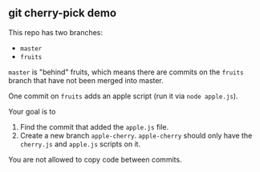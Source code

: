 ## git cherry-pick demo

This repo has two branches:
  * `master`
  * `fruits`

`master` is "behind" fruits, which means there are commits on the `fruits` branch that have not been merged into master.

One commit on `fruits` adds an apple script (run it via `node apple.js`).

Your goal is to
  1. Find the commit that added the `apple.js` file.
  2. Create a new branch `apple-cherry`. `apple-cherry` should only have the `cherry.js` and `apple.js` scripts on it.

You are not allowed to copy code between commits.
